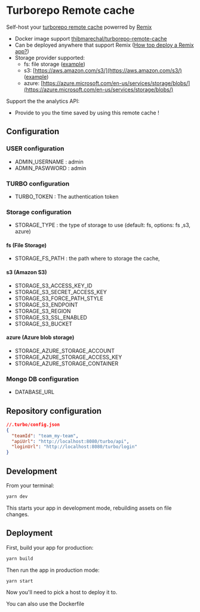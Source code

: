 # Turborepo Remote cache

Self-host your [turborepo remote cache](https://turborepo.org/docs/features/remote-caching) powerred by [Remix](https://remix.run/)

- Docker image support [thibmarechal/turborepo-remote-cache](https://hub.docker.com/r/thibmarechal/turbo-epo-remote-cache)
- Can be deployed anywhere that support Remix ([How top deploy a Remix  app?](https://remix.run/docs/en/v1/guides/deployment))
- Storage provider supported:
  - fs: file storage ([example](./docker-compose.fs.yml))
  - s3: [https://aws.amazon.com/s3/](https://aws.amazon.com/s3/) ([example](./docker-compose.s3.yml))
  - azure: [https://azure.microsoft.com/en-us/services/storage/blobs/](https://azure.microsoft.com/en-us/services/storage/blobs/)

Support the the analytics API:
- Provide to you the time saved by using this remote cache !

## Configuration

### USER configuration
- ADMIN_USERNAME : admin
- ADMIN_PASWWORD : admin

### TURBO configuration
- TURBO_TOKEN : The authentication token

### Storage configuration
- STORAGE_TYPE : the type of storage to use (default: fs, options: fs ,s3, azure)
#### fs (File Storage)
- STORAGE_FS_PATH : the path where to storage the cache,
#### s3 (Amazon S3)
- STORAGE_S3_ACCESS_KEY_ID
- STORAGE_S3_SECRET_ACCESS_KEY
- STORAGE_S3_FORCE_PATH_STYLE
- STORAGE_S3_ENDPOINT
- STORAGE_S3_REGION
- STORAGE_S3_SSL_ENABLED
- STORAGE_S3_BUCKET
#### azure (Azure blob storage)
- STORAGE_AZURE_STORAGE_ACCOUNT
- STORAGE_AZURE_STORAGE_ACCESS_KEY
- STORAGE_AZURE_STORAGE_CONTAINER

### Mongo DB configuration
- DATABASE_URL

## Repository configuration

```json
//.turbo/config.json
{
  "teamId": "team_my-team",
  "apiUrl": "http://localhost:8080/turbo/api",
  "loginUrl": "http://localhost:8080/turbo/login"
}
```

## Development

From your terminal:

```sh
yarn dev
```

This starts your app in development mode, rebuilding assets on file changes.

## Deployment

First, build your app for production:

```sh
yarn build
```

Then run the app in production mode:

```sh
yarn start
```

Now you'll need to pick a host to deploy it to.

You can also use the Dockerfile
